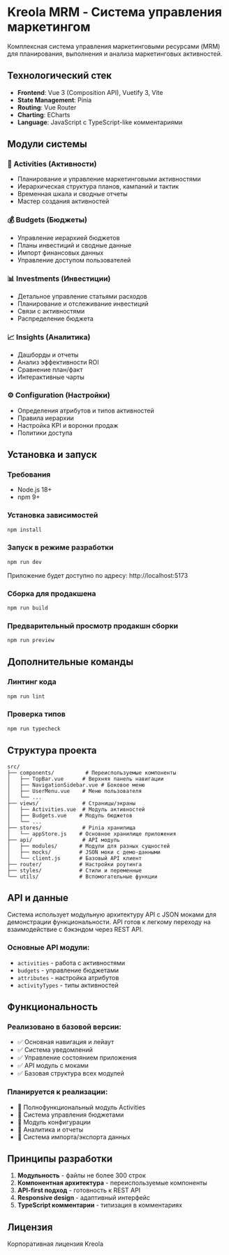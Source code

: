 # Kreola MRM - Система управления маркетингом

Комплексная система управления маркетинговыми ресурсами (MRM) для планирования, выполнения и анализа маркетинговых активностей.

## Технологический стек

- **Frontend**: Vue 3 (Composition API), Vuetify 3, Vite
- **State Management**: Pinia
- **Routing**: Vue Router
- **Charting**: ECharts
- **Language**: JavaScript с TypeScript-like комментариями

## Модули системы

### 🎯 Activities (Активности)
- Планирование и управление маркетинговыми активностями
- Иерархическая структура планов, кампаний и тактик
- Временная шкала и сводные отчеты
- Мастер создания активностей

### 💰 Budgets (Бюджеты)
- Управление иерархией бюджетов
- Планы инвестиций и сводные данные
- Импорт финансовых данных
- Управление доступом пользователей

### 📊 Investments (Инвестиции)
- Детальное управление статьями расходов
- Планирование и отслеживание инвестиций
- Связи с активностями
- Распределение бюджета

### 📈 Insights (Аналитика)
- Дашборды и отчеты
- Анализ эффективности ROI
- Сравнение план/факт
- Интерактивные чарты

### ⚙️ Configuration (Настройки)
- Определения атрибутов и типов активностей
- Правила иерархии
- Настройка KPI и воронки продаж
- Политики доступа

## Установка и запуск

### Требования
- Node.js 18+
- npm 9+

### Установка зависимостей
```bash
npm install
```

### Запуск в режиме разработки
```bash
npm run dev
```

Приложение будет доступно по адресу: http://localhost:5173

### Сборка для продакшена
```bash
npm run build
```

### Предварительный просмотр продакшн сборки
```bash
npm run preview
```

## Дополнительные команды

### Линтинг кода
```bash
npm run lint
```

### Проверка типов
```bash
npm run typecheck
```

## Структура проекта

```
src/
├── components/          # Переиспользуемые компоненты
│   ├── TopBar.vue      # Верхняя панель навигации
│   ├── NavigationSidebar.vue # Боковое меню
│   ├── UserMenu.vue    # Меню пользователя
│   └── ...
├── views/              # Страницы/экраны
│   ├── Activities.vue  # Модуль активностей
│   ├── Budgets.vue    # Модуль бюджетов
│   └── ...
├── stores/             # Pinia хранилища
│   └── appStore.js    # Основное хранилище приложения
├── api/                # API модуль
│   ├── modules/       # Модули для разных сущностей
│   ├── mocks/         # JSON моки с демо-данными
│   └── client.js      # Базовый API клиент
├── router/            # Настройки роутинга
├── styles/            # Стили и переменные
└── utils/             # Вспомогательные функции
```

## API и данные

Система использует модульную архитектуру API с JSON моками для демонстрации функциональности. API готов к легкому переходу на взаимодействие с бэкэндом через REST API.

### Основные API модули:
- `activities` - работа с активностями
- `budgets` - управление бюджетами
- `attributes` - настройка атрибутов
- `activityTypes` - типы активностей

## Функциональность

### Реализовано в базовой версии:
- ✅ Основная навигация и лейаут
- ✅ Система уведомлений
- ✅ Управление состоянием приложения
- ✅ API модуль с моками
- ✅ Базовая структура всех модулей

### Планируется к реализации:
- 🔄 Полнофункциональный модуль Activities
- 🔄 Система управления бюджетами
- 🔄 Модуль конфигурации
- 🔄 Аналитика и отчеты
- 🔄 Система импорта/экспорта данных

## Принципы разработки

1. **Модульность** - файлы не более 300 строк
2. **Компонентная архитектура** - переиспользуемые компоненты
3. **API-first подход** - готовность к REST API
4. **Responsive design** - адаптивный интерфейс
5. **TypeScript комментарии** - типизация в комментариях

## Лицензия

Корпоративная лицензия Kreola